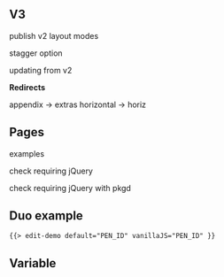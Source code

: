 ## V3

<!-- remove jQuery -->

publish v2 layout modes

stagger option

updating from v2

**Redirects**

appendix -> extras
horizontal -> horiz

## Pages

examples

check requiring jQuery

check requiring jQuery with pkgd

## Duo example

<div class="duo example">
  <div class="duo__cell example__code">
    
  </div>
  <div class="duo__cell example__demo">
    
    {{> edit-demo default="PEN_ID" vanillaJS="PEN_ID" }}
  </div>
</div>

## Variable

<p class="variable">
  <code class="variable__code"></code>
  <span class="variable__type"></span>
  <span class="variable__description"></span>
</p>
